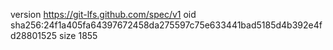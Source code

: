version https://git-lfs.github.com/spec/v1
oid sha256:24f1a405fa64397672458da275597c75e633441bad5185d4b392e4fd28801525
size 1855
